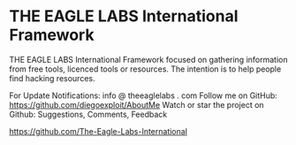 # THE EAGLE LABS International Framework

THE EAGLE LABS International Framework focused on gathering information from free tools, licenced tools or resources. The intention is to help people find hacking resources.

For Update Notifications: info @ theeaglelabs . com
Follow me on GitHub: https://github.com/diegoexploit/AboutMe
Watch or star the project on Github: 
Suggestions, Comments, Feedback

https://github.com/The-Eagle-Labs-International

